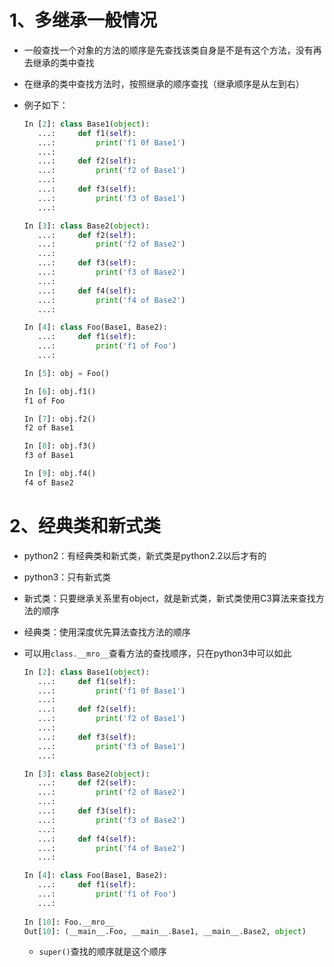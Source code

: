 # 1、多继承一般情况

- 一般查找一个对象的方法的顺序是先查找该类自身是不是有这个方法，没有再去继承的类中查找

- 在继承的类中查找方法时，按照继承的顺序查找（继承顺序是从左到右）

- 例子如下：

  ```python
  In [2]: class Base1(object):
     ...:     def f1(self):
     ...:         print('f1 0f Base1')
     ...:         
     ...:     def f2(self):
     ...:         print('f2 of Base1')
     ...:         
     ...:     def f3(self):
     ...:         print('f3 of Base1')
     ...:                 
  
  In [3]: class Base2(object):
     ...:     def f2(self):
     ...:         print('f2 of Base2')
     ...:         
     ...:     def f3(self):
     ...:         print('f3 of Base2')
     ...:         
     ...:     def f4(self):
     ...:         print('f4 of Base2')
     ...:                     
  
  In [4]: class Foo(Base1, Base2):
     ...:     def f1(self):
     ...:         print('f1 of Foo') 
     ...:         
  
  In [5]: obj = Foo()
  
  In [6]: obj.f1()
  f1 of Foo
  
  In [7]: obj.f2()
  f2 of Base1
  
  In [8]: obj.f3()
  f3 of Base1
  
  In [9]: obj.f4()
  f4 of Base2
  ```

# 2、经典类和新式类

- python2：有经典类和新式类，新式类是python2.2以后才有的

- python3：只有新式类

- 新式类：只要继承关系里有object，就是新式类，新式类使用C3算法来查找方法的顺序

- 经典类：使用深度优先算法查找方法的顺序

- 可以用`class.__mro__`查看方法的查找顺序，只在python3中可以如此

  ```python
  In [2]: class Base1(object):
     ...:     def f1(self):
     ...:         print('f1 0f Base1')
     ...:         
     ...:     def f2(self):
     ...:         print('f2 of Base1')
     ...:         
     ...:     def f3(self):
     ...:         print('f3 of Base1')
     ...:                 
  
  In [3]: class Base2(object):
     ...:     def f2(self):
     ...:         print('f2 of Base2')
     ...:         
     ...:     def f3(self):
     ...:         print('f3 of Base2')
     ...:         
     ...:     def f4(self):
     ...:         print('f4 of Base2')
     ...:                     
  
  In [4]: class Foo(Base1, Base2):
     ...:     def f1(self):
     ...:         print('f1 of Foo') 
     ...: 
     
  In [10]: Foo.__mro__
  Out[10]: (__main__.Foo, __main__.Base1, __main__.Base2, object)
  ```

  - `super()`查找的顺序就是这个顺序